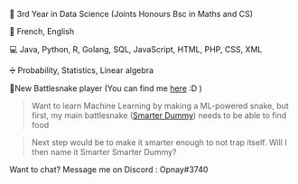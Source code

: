 
📓 3rd Year in Data Science (Joints Honours Bsc in Maths and CS) 

🎤 French, English 

💻 Java, Python, R, Golang, SQL, JavaScript, HTML, PHP, CSS, XML

➗ Probability, Statistics, Linear algebra


🐍New Battlesnake player (You can find me [here](https://play.battlesnake.com/u/doodoal/) :D )

>Want to learn Machine Learning by making a ML-powered snake, but first, my main battlesnake ([Smarter Dummy](https://github.com/Doodoal/Smarter-dummy)) needs to be able to find food

>Next step would be to make it smarter enough to not trap itself. Will I then name it Smarter Smarter Dummy?



Want to chat? Message me on Discord : Opnay#3740

